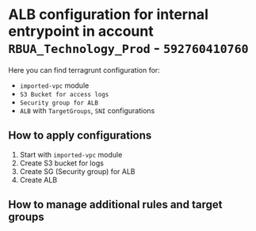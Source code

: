 # ALB configuration for internal entrypoint in account `RBUA_Technology_Prod` - `592760410760`

Here you can find terragrunt configuration for:

- `imported-vpc` module
- `S3 Bucket for access logs`
- `Security group for ALB`
- `ALB` with `TargetGroups`, `SNI` configurations

## How to apply configurations

1. Start with `imported-vpc` module
2. Create S3 bucket for logs
3. Create SG (Security group) for ALB
4. Create ALB

## How to manage additional rules and target groups
